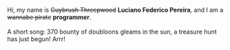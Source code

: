 Hi, my name is ~~Guybrush Threepwood~~ **Luciano Federico Pereira**, and I am a ~~wannabe pirate~~ **programmer**.<br><br>A short song: 370 bounty of doubloons gleams in the sun, a treasure hunt has just begun! Arrr!
